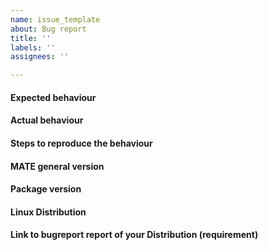 ```yaml
---
name: issue_template
about: Bug report
title: ''
labels: ''
assignees: ''

---
```


#### Expected behaviour


#### Actual behaviour


#### Steps to reproduce the behaviour


#### MATE general version


#### Package version


#### Linux Distribution


#### Link to bugreport report of your Distribution (requirement)

